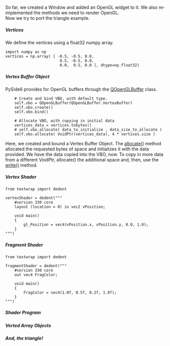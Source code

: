 So far, we created a Window and added an OpenGL widget to it. We also re-implemented the methods we need to render OpenGL. <br>
Now we try to port the triangle example.<br>

##### Vertices
We define the vertices using a float32 numpy array.<br>

    import numpy as np
    vertices = np.array( [ -0.5, -0.5, 0.0,
                            0.5, -0.5, 0.0,
                            0.0,  0.5, 0.0 ], dtype=np.float32) 
                            
##### Vertex Buffer Object
PySide6 provides for OpenGL buffers through the [QOpenGLBuffer](https://doc.qt.io/qtforpython-6/PySide6/QtOpenGL/QOpenGLBuffer.html) class.

        # Create and bind VBO, with default type.
        self.vbo = QOpenGLBuffer(QOpenGLBuffer.VertexBuffer)
        self.vbo.create()
        self.vbo.bind()
        
        # Allocate VBO, with copying in initial data
        vertices_data = vertices.tobytes()
        # self.vbo.allocate( data_to_initialize , data_size_to_allocate )
        self.vbo.allocate( VoidPtr(vertices_data), 4 * vertices.size )

Here, we created and bound a Vertex Buffer Object. The [allocate()](https://doc.qt.io/qtforpython-6/PySide6/QtOpenGL/QOpenGLBuffer.html#PySide6.QtOpenGL.PySide6.QtOpenGL.QOpenGLBuffer.allocate) method allocated the requested bytes of space and initializes it with the data provided. We have the data copied into the VBO, now. To copy in more data from a different VoidPtr, allocate() the additional space and, then,  use the [write()](https://doc.qt.io/qtforpython-6/PySide6/QtOpenGL/QOpenGLBuffer.html#PySide6.QtOpenGL.PySide6.QtOpenGL.QOpenGLBuffer.write) method.

##### Vertex Shader

    from textwrap import dedent

    vertexShader = dedent("""
        #version 330 core
        layout (location = 0) in vec2 vPosition;
        
        void main()
        {
            gl_Position = vec4(vPosition.x, vPosition.y, 0.0, 1.0);
        }
    """)

##### Fragment Shader
    from textwrap import dedent

    fragmentShader = dedent("""
        #version 330 core
        out vec4 FragColor;
        
        void main()
        {
            FragColor = vec4(1.0f, 0.5f, 0.2f, 1.0f);
        } 
    """)

##### Shader Program

##### Verted Array Objects

##### And, the triangle!
